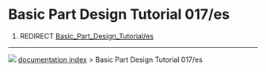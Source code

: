 # Basic Part Design Tutorial 017/es
1.  REDIRECT [Basic_Part_Design_Tutorial/es](Basic_Part_Design_Tutorial/es.md)



---
![](images/Right_arrow.png) [documentation index](../README.md) > Basic Part Design Tutorial 017/es
